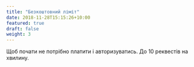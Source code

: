 ```yaml
---
title: "Безкоштовний ліміт"
date: 2018-11-28T15:15:26+10:00
featured: true
draft: false
weight: 3
---
```


Щоб почати не потрібно платити і авторизуватись. До 10 реквестів на хвилину.